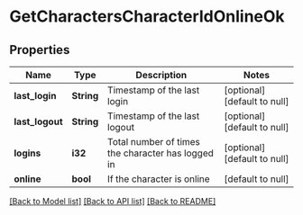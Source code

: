 # GetCharactersCharacterIdOnlineOk

## Properties
Name | Type | Description | Notes
------------ | ------------- | ------------- | -------------
**last_login** | **String** | Timestamp of the last login | [optional] [default to null]
**last_logout** | **String** | Timestamp of the last logout | [optional] [default to null]
**logins** | **i32** | Total number of times the character has logged in | [optional] [default to null]
**online** | **bool** | If the character is online | [default to null]

[[Back to Model list]](../README.md#documentation-for-models) [[Back to API list]](../README.md#documentation-for-api-endpoints) [[Back to README]](../README.md)



